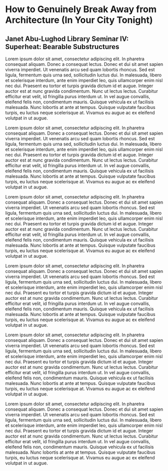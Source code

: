 ---
---
<html lang="en">
	<head>
		<meta charset="utf-8">
		<title>How to genuinely break away from architecture (in your city tonight), Bashar al-Idreesi</title>
		<meta name="description" content="Bashar al-Idreesi">
		<meta name="author" content="Bashar al-Idreesi">
		<link rel="stylesheet" type="text/css" href="../style.css" media="screen"/>
	</head>
	<body>
		<h1 class="text headingtext threequarterwidthtext centredtext secondaryfonttext threequarterwidthtext">
			How to Genuinely Break Away from Architecture (In Your City Tonight)
		</h1>
		<h2 class="text subheadingtext threequarterwidthtext centredtext secondaryfonttext threequarterwidthtext">
			Janet Abu-Lughod Library Seminar IV:<br />
			Superheat: Bearable Substructures
		</h2>
		<p class="text leftalignedtext primaryfonttext indentedtext">
			Lorem ipsum dolor sit amet, consectetur adipiscing elit. In pharetra consequat aliquam. Donec a consequat lectus. Donec et dui sit amet sapien viverra imperdiet. Ut venenatis arcu sed quam lobortis rhoncus. Sed est ligula, fermentum quis urna sed, sollicitudin luctus dui. In malesuada, libero et scelerisque interdum, ante enim imperdiet leo, quis ullamcorper enim nisl nec dui. Praesent eu tortor et turpis gravida dictum id et augue. Integer auctor est at nunc gravida condimentum. Nunc ut lectus lectus. Curabitur efficitur erat velit, id fringilla purus interdum ut. In vel augue convallis, eleifend felis non, condimentum mauris. Quisque vehicula ex ut facilisis malesuada. Nunc lobortis at ante at tempus. Quisque vulputate faucibus turpis, eu luctus neque scelerisque at. Vivamus eu augue ac ex eleifend volutpat in ut augue.
		</p>
		<p class="text leftalignedtext primaryfonttext indentedtext">
			Lorem ipsum dolor sit amet, consectetur adipiscing elit. In pharetra consequat aliquam. Donec a consequat lectus. Donec et dui sit amet sapien viverra imperdiet. Ut venenatis arcu sed quam lobortis rhoncus. Sed est ligula, fermentum quis urna sed, sollicitudin luctus dui. In malesuada, libero et scelerisque interdum, ante enim imperdiet leo, quis ullamcorper enim nisl nec dui. Praesent eu tortor et turpis gravida dictum id et augue. Integer auctor est at nunc gravida condimentum. Nunc ut lectus lectus. Curabitur efficitur erat velit, id fringilla purus interdum ut. In vel augue convallis, eleifend felis non, condimentum mauris. Quisque vehicula ex ut facilisis malesuada. Nunc lobortis at ante at tempus. Quisque vulputate faucibus turpis, eu luctus neque scelerisque at. Vivamus eu augue ac ex eleifend volutpat in ut augue.
		</p>
		<p class="text leftalignedtext primaryfonttext indentedtext">
			Lorem ipsum dolor sit amet, consectetur adipiscing elit. In pharetra consequat aliquam. Donec a consequat lectus. Donec et dui sit amet sapien viverra imperdiet. Ut venenatis arcu sed quam lobortis rhoncus. Sed est ligula, fermentum quis urna sed, sollicitudin luctus dui. In malesuada, libero et scelerisque interdum, ante enim imperdiet leo, quis ullamcorper enim nisl nec dui. Praesent eu tortor et turpis gravida dictum id et augue. Integer auctor est at nunc gravida condimentum. Nunc ut lectus lectus. Curabitur efficitur erat velit, id fringilla purus interdum ut. In vel augue convallis, eleifend felis non, condimentum mauris. Quisque vehicula ex ut facilisis malesuada. Nunc lobortis at ante at tempus. Quisque vulputate faucibus turpis, eu luctus neque scelerisque at. Vivamus eu augue ac ex eleifend volutpat in ut augue.
		</p>
		<p class="text leftalignedtext primaryfonttext indentedtext">
			Lorem ipsum dolor sit amet, consectetur adipiscing elit. In pharetra consequat aliquam. Donec a consequat lectus. Donec et dui sit amet sapien viverra imperdiet. Ut venenatis arcu sed quam lobortis rhoncus. Sed est ligula, fermentum quis urna sed, sollicitudin luctus dui. In malesuada, libero et scelerisque interdum, ante enim imperdiet leo, quis ullamcorper enim nisl nec dui. Praesent eu tortor et turpis gravida dictum id et augue. Integer auctor est at nunc gravida condimentum. Nunc ut lectus lectus. Curabitur efficitur erat velit, id fringilla purus interdum ut. In vel augue convallis, eleifend felis non, condimentum mauris. Quisque vehicula ex ut facilisis malesuada. Nunc lobortis at ante at tempus. Quisque vulputate faucibus turpis, eu luctus neque scelerisque at. Vivamus eu augue ac ex eleifend volutpat in ut augue.
		</p>
		<p class="text leftalignedtext primaryfonttext indentedtext">
			Lorem ipsum dolor sit amet, consectetur adipiscing elit. In pharetra consequat aliquam. Donec a consequat lectus. Donec et dui sit amet sapien viverra imperdiet. Ut venenatis arcu sed quam lobortis rhoncus. Sed est ligula, fermentum quis urna sed, sollicitudin luctus dui. In malesuada, libero et scelerisque interdum, ante enim imperdiet leo, quis ullamcorper enim nisl nec dui. Praesent eu tortor et turpis gravida dictum id et augue. Integer auctor est at nunc gravida condimentum. Nunc ut lectus lectus. Curabitur efficitur erat velit, id fringilla purus interdum ut. In vel augue convallis, eleifend felis non, condimentum mauris. Quisque vehicula ex ut facilisis malesuada. Nunc lobortis at ante at tempus. Quisque vulputate faucibus turpis, eu luctus neque scelerisque at. Vivamus eu augue ac ex eleifend volutpat in ut augue.
		</p>
		<p class="text leftalignedtext primaryfonttext indentedtext">
			Lorem ipsum dolor sit amet, consectetur adipiscing elit. In pharetra consequat aliquam. Donec a consequat lectus. Donec et dui sit amet sapien viverra imperdiet. Ut venenatis arcu sed quam lobortis rhoncus. Sed est ligula, fermentum quis urna sed, sollicitudin luctus dui. In malesuada, libero et scelerisque interdum, ante enim imperdiet leo, quis ullamcorper enim nisl nec dui. Praesent eu tortor et turpis gravida dictum id et augue. Integer auctor est at nunc gravida condimentum. Nunc ut lectus lectus. Curabitur efficitur erat velit, id fringilla purus interdum ut. In vel augue convallis, eleifend felis non, condimentum mauris. Quisque vehicula ex ut facilisis malesuada. Nunc lobortis at ante at tempus. Quisque vulputate faucibus turpis, eu luctus neque scelerisque at. Vivamus eu augue ac ex eleifend volutpat in ut augue.
		</p>
	</body>
</html>